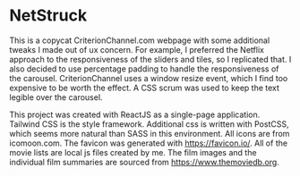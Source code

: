 # NetStruck

 This is a copycat CriterionChannel.com webpage with some additional tweaks I made out of ux concern. For example, I preferred the Netflix approach to the responsiveness of the sliders and tiles, so I replicated that. I also decided to use percentage padding to handle the responsiveness of the carousel. CriterionChannel uses a window resize event, which I find too expensive to be worth the effect. A CSS scrum was used to keep the text legible over the carousel.

 This project was created with ReactJS as a single-page application. Tailwind CSS is the style framework. Additional css is written with PostCSS, which seems more natural than SASS in this environment. All icons are from icomoon.com. The favicon was generated with https://favicon.io/. All of the movie lists are local js files created by me. The film images and the individual film summaries are sourced from https://www.themoviedb.org.
